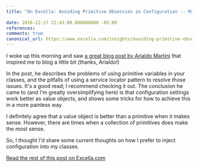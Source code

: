 ```yaml
---
title: "On Excella: Avoiding Primitive Obsession in Configuration -- My Approach"
 
date: 2016-12-27 22:43:00.000000000 -05:00
references:
comments: true
canonical_url: https://www.excella.com/insights/avoiding-primitive-obsession-in-configuration-my-approach
---
```


I woke up this morning and saw [a great blog post by Arialdo Martini] that inspired me to blog a little bit (thanks, Arialdo!) 

In the post, he describes the problems of using primitive variables in your classes, and the pitfalls of using a service locator pattern to resolve those issues. It's a good read; I recommend checking it out. The conclusion he came to (and I'm greatly oversimplifying here) is that configuration settings work better as value objects, and shows some tricks for how to achieve this in a more painless way.

I definitely agree that a value object is better than a primitive when it makes sense. However, there are times when a collection of primitives does make the most sense. 

So, I thought I'd share some current thoughts on how I prefer to inject configuration into my classes.

[Read the rest of this post on Excella.com](https://www.excella.com/insights/avoiding-primitive-obsession-in-configuration-my-approach)


[a great blog post by Arialdo Martini]: http://arialdomartini.github.io/primitive-obsession.html

